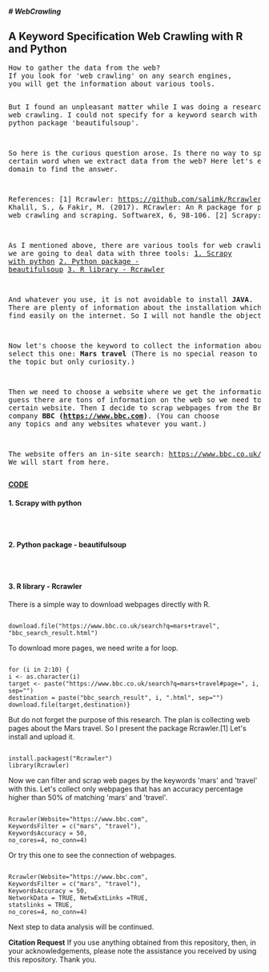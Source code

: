 <h5># WebCrawling</h5>
<h2><b> A Keyword Specification Web Crawling with R and Python</b></h2>
<pre>
How to gather the data from the web?
If you look for 'web crawling' on any search engines,
you will get the information about various tools.

But I found an unpleasant matter while I was doing a research for the web crawling.
I could not specify for a keyword search with scrapy nor python package 'beautifulsoup'.

So here is the curious question arose.
Is there no way to specify a certain word when we extract data from the web?
Here let's explore the domain to find the answer.

References:
[1] Rcrawler: https://github.com/salimk/Rcrawler#how-to-cite-rcrawler
Khalil, S., & Fakir, M. (2017).
RCrawler: An R package for parallel web crawling and scraping. SoftwareX, 6, 98-106.
[2] Scrapy: https://scrapy.org/
[3] beautifulsoup: https://www.crummy.com/software/BeautifulSoup/bs4/doc/

As I mentioned above, there are various tools for web crawling.
Here we are going to deal data with three tools:
<a href="#scrapy">1. Scrapy with python</a>
<a href="#beautifulsoup">2. Python package -  beautifulsoup</a>
<a href="#rcrawler">3. R library - Rcrawler</a>

And whatever you use, it is not avoidable to install <b>JAVA</b>.
There are plenty of information about the installation which you can find easily on the internet.
So I will not handle the object here.

Now let's choose the keyword to collect the information about.
I select this one: <b>Mars travel</b>
(There is no special reason to pick the topic but only curiosity.)

Then we need to choose a website where we get the information.
As you guess there are tons of information on the web so we need to pick a certain website.
Then I decide to scrap webpages from the British news company <b>BBC (https://www.bbc.com)</b>.
(You can choose any topics and any websites whatever you want.)

The website offers an in-site search:
https://www.bbc.co.uk/search?q=mars+travel
We will start from here.
</pre>
<b><u>CODE</b></u>
<b><h4 id="scrapy">1. Scrapy with python</h4></b>
<pre><code></code></pre>
<pre><code></code></pre>
<pre><code></code></pre>

<b><h4 id="beautifulsoup">2. Python package -  beautifulsoup</h4></b>
<pre><code></code></pre>
<pre><code></code></pre>
<pre><code></code></pre>

<b><h4 id="rcrawler">3. R library - Rcrawler</h4></b>
There is a simple way to download webpages directly with R.
<pre><code>
download.file("https://www.bbc.co.uk/search?q=mars+travel", "bbc_search_result.html")
</code></pre>
To download more pages, we need write a for loop.
<pre><code>
for (i in 2:10) {
i <- as.character(i)
target <- paste("https://www.bbc.co.uk/search?q=mars+travel#page=", i, sep="")
destination = paste("bbc_search_result", i, ".html", sep="")
download.file(target,destination)}
</code></pre>
But do not forget the purpose of this research.
The plan is collecting web pages about the Mars travel.
So I present the package Rcrawler.[1]
Let's install and upload it.
<pre><code>
install.packagest("Rcrawler")
library(Rcrawler)
</code></pre>
Now we can filter and scrap web pages by the keywords 'mars' and 'travel' with this.
Let's collect only webpages that has an accuracy percentage higher than 50% of matching 'mars' and 'travel'.
<pre><code>
Rcrawler(Website="https://www.bbc.com",
KeywordsFilter = c("mars", "travel"),
KeywordsAccuracy = 50,
no_cores=4, no_conn=4)
</code></pre>
Or try this one to see the connection of webpages.
<pre><code>
Rcrawler(Website="https://www.bbc.com",
KeywordsFilter = c("mars", "travel"),
KeywordsAccuracy = 50,
NetworkData = TRUE, NetwExtLinks =TRUE,
statslinks = TRUE,
no_cores=4, no_conn=4)
</code></pre>
Next step to data analysis will be continued.

<b>Citation Request</b>
If you use anything obtained from this repository, then, in your acknowledgements,
please note the assistance you received by using this repository.
Thank you.

